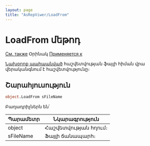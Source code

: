 ```yaml
---
layout: page
title: "AsRepViwer/LoadFrom"
---
```



# LoadFrom մեթոդ

[См. также](SaveAs.md) Օրինակ [Применяется к](../AsRepViewer.md)

[Նախօրոք պահպանված](SaveAs.md)  հաշվետվության ֆայլի հիման վրա վերականգնում է հաշվետվությունը։

## Շարահյուսություն

``` vb
object.LoadFrom sFileName
```

Բաղադրիչներն են՝ 


| Պարամետր | Նկարագրություն |
|--|--|
| object | Հաշվետվության հղում։  |
| sFileName | Ֆայլի ճանապարհ։  |


